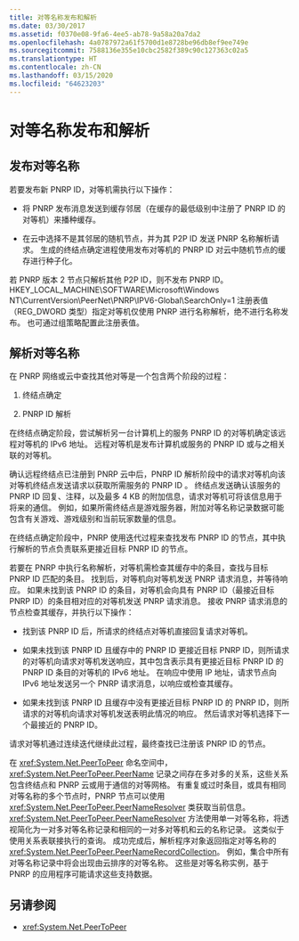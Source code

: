 ```yaml
---
title: 对等名称发布和解析
ms.date: 03/30/2017
ms.assetid: f0370e08-9fa6-4ee5-ab78-9a58a20a7da2
ms.openlocfilehash: 4a0787972a61f5700d1e8728be96db8ef9ee749e
ms.sourcegitcommit: 7588136e355e10cbc2582f389c90c127363c02a5
ms.translationtype: HT
ms.contentlocale: zh-CN
ms.lasthandoff: 03/15/2020
ms.locfileid: "64623203"
---
```

# <a name="peer-name-publication-and-resolution"></a>对等名称发布和解析

## <a name="publishing-a-peer-name"></a>发布对等名称  

 若要发布新 PNRP ID，对等机需执行以下操作：  
  
- 将 PNRP 发布消息发送到缓存邻居（在缓存的最低级别中注册了 PNRP ID 的对等机）来播种缓存。  
  
- 在云中选择不是其邻居的随机节点，并为其 P2P ID 发送 PNRP 名称解析请求。 生成的终结点确定进程使用发布对等机的 PNRP ID 对云中随机节点的缓存进行种子化。  
  
若 PNRP 版本 2 节点只解析其他 P2P ID，则不发布 PNRP ID。 HKEY_LOCAL_MACHINE\SOFTWARE\Microsoft\Windows NT\CurrentVersion\PeerNet\PNRP\IPV6-Global\SearchOnly=1 注册表值 （REG_DWORD 类型）指定对等机仅使用 PNRP 进行名称解析，绝不进行名称发布。 也可通过组策略配置此注册表值。  
  
## <a name="resolving-a-peer-name"></a>解析对等名称

 在 PNRP 网络或云中查找其他对等是一个包含两个阶段的过程：  
  
1. 终结点确定  
  
2. PNRP ID 解析  
  
 在终结点确定阶段，尝试解析另一台计算机上的服务 PNRP ID 的对等机确定该远程对等机的 IPv6 地址。  远程对等机是发布计算机或服务的 PNRP ID 或与之相关联的对等机。  
  
 确认远程终结点已注册到 PNRP 云中后，PNRP ID 解析阶段中的请求对等机向该对等机终结点发送请求以获取所需服务的 PNRP ID 。 终结点发送确认该服务的 PNRP ID 回复、注释，以及最多 4 KB 的附加信息，请求对等机可将该信息用于将来的通信。 例如，如果所需终结点是游戏服务器，附加对等名称记录数据可能包含有关游戏、游戏级别和当前玩家数量的信息。  
  
 在终结点确定阶段中，PNRP 使用迭代过程来查找发布 PNRP ID 的节点，其中执行解析的节点负责联系更接近目标 PNRP ID 的节点。  
  
 若要在 PNRP 中执行名称解析，对等机需检查其缓存中的条目，查找与目标 PNRP ID 匹配的条目。 找到后，对等机向对等机发送 PNRP 请求消息，并等待响应。 如果未找到该 PNRP ID 的条目，对等机会向具有 PNRP ID（最接近目标 PNRP ID）的条目相对应的对等机发送 PNRP 请求消息。 接收 PNRP 请求消息的节点检查其缓存，并执行以下操作：  
  
- 找到该 PNRP ID 后，所请求的终结点对等机直接回复请求对等机。  
  
- 如果未找到该 PNRP ID 且缓存中的 PNRP ID 更接近目标 PNRP ID，则所请求的对等机向请求对等机发送响应，其中包含表示具有更接近目标 PNRP ID 的 PNRP ID 条目的对等机的 IPv6 地址。 在响应中使用 IP 地址，请求节点向 IPv6 地址发送另一个 PNRP 请求消息，以响应或检查其缓存。  
  
- 如果未找到该 PNRP ID 且缓存中没有更接近目标 PNRP ID 的 PNRP ID，则所请求的对等机向请求对等机发送表明此情况的响应。 然后请求对等机选择下一个最接近的 PNRP ID。  
  
请求对等机通过连续迭代继续此过程，最终查找已注册该 PNRP ID 的节点。  
  
 在 <xref:System.Net.PeerToPeer> 命名空间中，<xref:System.Net.PeerToPeer.PeerName> 记录之间存在多对多的关系，这些关系包含终结点和 PNRP 云或用于通信的对等网格。 有重复或过时条目，或具有相同对等名称的多个节点时，PNRP 节点可以使用 <xref:System.Net.PeerToPeer.PeerNameResolver> 类获取当前信息。 <xref:System.Net.PeerToPeer.PeerNameResolver> 方法使用单一对等名称，将透视简化为一对多对等名称记录和相同的一对多对等机和云的名称记录。 这类似于使用关系表联接执行的查询。 成功完成后，解析程序对象返回指定对等名称的 <xref:System.Net.PeerToPeer.PeerNameRecordCollection>。  例如，集合中所有对等名称记录中将会出现由云排序的对等名称。 这些是对等名称实例，基于 PNRP 的应用程序可能请求这些支持数据。  
  
## <a name="see-also"></a>另请参阅

- <xref:System.Net.PeerToPeer>
